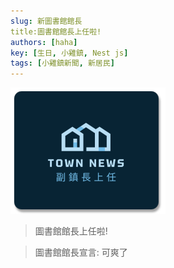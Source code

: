 ```yaml
---
slug: 新圖書館館長
title:圖書館館長上任啦!
authors: [haha]
key: [生日, 小雞鎮, Nest js]
tags: [小雞鎮新聞, 新居民]
---
```


![封面](./townNews.png)

> 圖書館館長上任啦!

<!-- truncate -->

> 圖書館館長宣言: 可爽了
